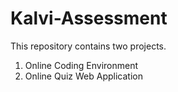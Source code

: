 # Kalvi-Assessment
This repository contains two projects.
1. Online Coding Environment
2. Online Quiz Web Application
